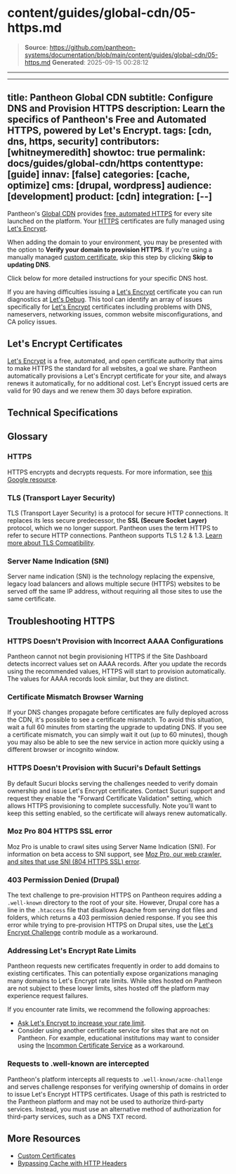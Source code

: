 # content/guides/global-cdn/05-https.md

> **Source**: https://github.com/pantheon-systems/documentation/blob/main/content/guides/global-cdn/05-https.md
> **Generated**: 2025-09-15 00:28:12

---

---
title: Pantheon Global CDN
subtitle: Configure DNS and Provision HTTPS
description: Learn the specifics of Pantheon's Free and Automated HTTPS, powered by Let's Encrypt.
tags: [cdn, dns, https, security]
contributors: [whitneymeredith]
showtoc: true
permalink: docs/guides/global-cdn/https
contenttype: [guide]
innav: [false]
categories: [cache, optimize]
cms: [drupal, wordpress]
audience: [development]
product: [cdn]
integration: [--]
---

Pantheon's [Global CDN](/guides/global-cdn) provides [free, automated HTTPS](https://pantheon.io/features/managed-https) for every site launched on the platform. Your [HTTPS](/guides/global-cdn/https) certificates are fully managed using [Let's Encrypt](https://letsencrypt.org).

<Partial file="configure-dns.md" />

<Alert type="info" title="Note">

When adding the domain to your environment, you may be presented with the option to **Verify your domain to provision HTTPS**. If you're using a manually managed [custom certificate](/custom-certificates#option-2-manually-managed-custom-certificates), skip this step by clicking **Skip to updating DNS**.

</Alert>

Click below for more detailed instructions for your specific DNS host.

<Accordion title="DNS Host-Specific Instructions" id="host-specific2" icon="info-sign">

<DNSProviderDocs />

If you are having difficulties issuing a [Let's Encrypt](https://letsencrypt.org) certificate you can run diagnostics at [Let's Debug](https://letsdebug.net/). This tool can identify an array of issues specifically for [Let's Encrypt](https://letsencrypt.org) certificates including problems with DNS, nameservers, networking issues, common website misconfigurations, and CA policy issues.

</Accordion>

<Partial file="enable-https.md" />

## Let's Encrypt Certificates

[Let's Encrypt](https://letsencrypt.org) is a free, automated, and open certificate authority that aims to make HTTPS the standard for all websites, a goal we share. Pantheon automatically provisions a Let's Encrypt certificate for your site, and always renews it automatically, for no additional cost. Let's Encrypt issued certs are valid for 90 days and we renew them 30 days before expiration.

<Partial file="https-requirements.md" />

## Technical Specifications

<Partial file="tables/https-specs.md" />


## Glossary

### HTTPS

HTTPS encrypts and decrypts requests. For more information, see [this Google resource](https://support.google.com/webmasters/answer/6073543?hl=en).

### TLS (Transport Layer Security)
TLS (Transport Layer Security) is a protocol for secure HTTP connections. It replaces its less secure predecessor, the **SSL (Secure Socket Layer)** protocol, which we no longer support. Pantheon uses the term HTTPS to refer to secure HTTP connections. Pantheon supports TLS 1.2 & 1.3. [Learn more about TLS Compatibility](/tls-compatibility).

### Server Name Indication (SNI)

Server name indication (SNI) is the technology replacing the expensive, legacy load balancers and allows multiple secure (HTTPS) websites to be served off the same IP address, without requiring all those sites to use the same certificate.

## Troubleshooting HTTPS

### HTTPS Doesn't Provision with Incorrect AAAA Configurations

Pantheon cannot not begin provisioning HTTPS if the Site Dashboard detects incorrect values set on AAAA records. After you update the records using the recommended values, HTTPS will start to provision automatically. The values for AAAA records look similar, but they are distinct.

### Certificate Mismatch Browser Warning

If your DNS changes propagate before certificates are fully deployed across the CDN, it's possible to see a certificate mismatch. To avoid this situation, wait a full 60 minutes from starting the upgrade to updating DNS. If you see a certificate mismatch, you can simply wait it out (up to 60 minutes), though you may also be able to see the new service in action more quickly using a different browser or incognito window.

### HTTPS Doesn't Provision with Sucuri's Default Settings

By default Sucuri blocks serving the challenges needed to verify domain ownership and issue Let's Encrypt certificates. Contact Sucuri support and request they enable the "Forward Certificate Validation" setting, which allows HTTPS provisioning to complete successfully. Note you'll want to keep this setting enabled, so the certificate will always renew automatically.

### Moz Pro 804 HTTPS SSL error

Moz Pro is unable to crawl sites using Server Name Indication (SNI). For information on beta access to SNI support, see [Moz Pro, our web crawler, and sites that use SNI (804 HTTPS SSL) error](https://moz.com/community/q/moz-pro-our-web-crawler-and-sites-that-use-sni).

### 403 Permission Denied (Drupal)

The text challenge to pre-provision HTTPS on Pantheon requires adding a `.well-known` directory to the root of your site. However, Drupal core has a line in the `.htaccess` file that disallows Apache from serving dot files and folders, which returns a 403 permission denied response. If you see this error while trying to  pre-provision HTTPS on Drupal sites, use the [Let's Encrypt Challenge](https://www.drupal.org/project/letsencrypt_challenge) contrib module as a workaround.


### Addressing Let's Encrypt Rate Limits

Pantheon requests new certificates frequently in order to add domains to existing certificates. This can potentially expose  organizations managing many domains to Let's Encrypt rate limits. While sites hosted on Pantheon are not subject to these lower limits, sites hosted off the platform may experience request failures.

If you encounter rate limits, we recommend the following approaches:

- [Ask Let's Encrypt to increase your rate limit](https://docs.google.com/forms/d/e/1FAIpQLSetFLqcyPrnnrom2Kw802ZjukDVex67dOM2g4O8jEbfWFs3dA/viewform).
- Consider using another certificate service for sites that are not on Pantheon. For example, educational institutions may want to consider using the [Incommon Certificate Service](https://www.incommon.org/certificates/) as a workaround.

### Requests to .well-known are intercepted

Pantheon's platform intercepts all requests to `.well-known/acme-challenge` and serves challenge responses for verifying ownership of domains in order to issue Let's Encrypt HTTPS certificates. Usage of this path is restricted to the Pantheon platform and may not be used to authorize third-party services. Instead, you must use an alternative method of authorization for third-party services, such as a DNS TXT record.

## More Resources

- [Custom Certificates](/custom-certificates#option-2-manually-managed-custom-certificates)
- [Bypassing Cache with HTTP Headers](/cache-control)